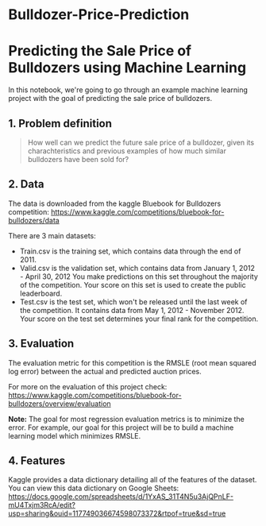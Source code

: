 # Bulldozer-Price-Prediction
# Predicting the Sale Price of Bulldozers using Machine Learning

In this notebook, we're going to go through an example machine learning project with the goal of predicting the sale price of bulldozers.

## 1. Problem definition
> How well can we predict the future sale price of a bulldozer, given its charachteristics and previous examples of how much similar bulldozers have been sold for?

## 2. Data
The data is downloaded from the kaggle Bluebook for Bulldozers competition: https://www.kaggle.com/competitions/bluebook-for-bulldozers/data

There are 3 main datasets:

* Train.csv is the training set, which contains data through the end of 2011.
* Valid.csv is the validation set, which contains data from January 1, 2012 - April 30, 2012 You make predictions on this set throughout the majority of the competition. Your score on this set is used to create the public leaderboard.
* Test.csv is the test set, which won't be released until the last week of the competition. It contains data from May 1, 2012 - November 2012. Your score on the test set determines your final rank for the competition.

## 3. Evaluation

The evaluation metric for this competition is the RMSLE (root mean squared log error) between the actual and predicted auction prices.

For more on the evaluation of this project check:
https://www.kaggle.com/competitions/bluebook-for-bulldozers/overview/evaluation

**Note:** The goal for most regression evaluation metrics is to minimize the error. For example, our goal for this project will be to build a machine learning model which minimizes RMSLE.

## 4. Features

Kaggle provides a data dictionary detailing all of the features of the dataset. You can view this data dictionary on Google Sheets:
https://docs.google.com/spreadsheets/d/1YxAS_31T4N5u3AjQPnLF-mU4Txjm3RcA/edit?usp=sharing&ouid=117749036674598073372&rtpof=true&sd=true
